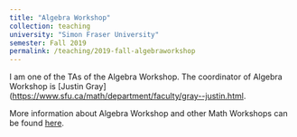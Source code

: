 ```yaml
---
title: "Algebra Workshop"
collection: teaching
university: "Simon Fraser University"
semester: Fall 2019
permalink: /teaching/2019-fall-algebraworkshop
---
```


I am one of the TAs of the Algebra Workshop. 
The coordinator of Algebra Workshop is [Justin Gray](https://www.sfu.ca/math/department/faculty/gray--justin.html. 

More information about Algebra Workshop and other Math Workshops can be found [here](https://www.sfu.ca/math/undergraduate/current-students/workshops.html).

